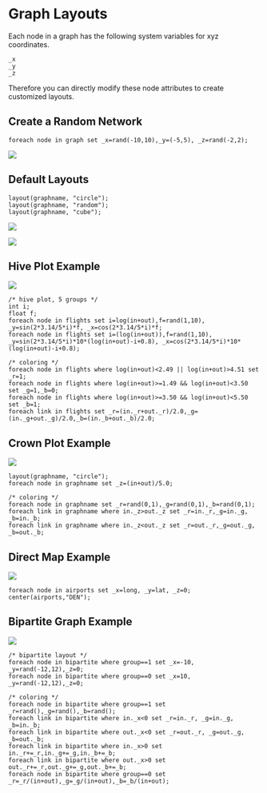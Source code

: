 # Graph Layouts

Each node in a graph has the following system variables for xyz coordinates.

```
_x
_y
_z
```

Therefore you can directly modify these node attributes to create customized layouts.

## Create a Random Network

```
foreach node in graph set _x=rand(-10,10),_y=(-5,5), _z=rand(-2,2);
```

![](rand.png)

## Default Layouts

```
layout(graphname, "circle");
layout(graphname, "random");
layout(graphname, "cube");
```

![](cube.png)

![](circle.png)

## Hive Plot Example

![](hive2D.png)

```
/* hive plot, 5 groups */
int i;
float f;
foreach node in flights set i=log(in+out),f=rand(1,10), _y=sin(2*3.14/5*i)*f, _x=cos(2*3.14/5*i)*f;
foreach node in flights set i=(log(in+out)),f=rand(1,10), _y=sin(2*3.14/5*i)*10*(log(in+out)-i+0.8), _x=cos(2*3.14/5*i)*10*(log(in+out)-i+0.8);

/* coloring */
foreach node in flights where log(in+out)<2.49 || log(in+out)>4.51 set _r=1;
foreach node in flights where log(in+out)>=1.49 && log(in+out)<3.50 set _g=1,_b=0;
foreach node in flights where log(in+out)>=3.50 && log(in+out)<5.50 set _b=1;
foreach link in flights set _r=(in._r+out._r)/2.0,_g=(in._g+out._g)/2.0,_b=(in._b+out._b)/2.0; 

```

## Crown Plot Example

![](crown.png)
```
layout(graphname, "circle");
foreach node in graphname set _z=(in+out)/5.0;

/* coloring */
foreach node in graphname set _r=rand(0,1),_g=rand(0,1),_b=rand(0,1);
foreach link in graphname where in._z>out._z set _r=in._r,_g=in._g, _b=in._b;
foreach link in graphname where in._z<out._z set _r=out._r,_g=out._g, _b=out._b;
```

## Direct Map Example

![](flights01.png)

```
foreach node in airports set _x=long, _y=lat, _z=0;
center(airports,"DEN");
```

## Bipartite Graph Example

![](bipartite.png)

```
/* bipartite layout */
foreach node in bipartite where group==1 set _x=-10, _y=rand(-12,12),_z=0;
foreach node in bipartite where group==0 set _x=10, _y=rand(-12,12),_z=0;

/* coloring */
foreach node in bipartite where group==1 set _r=rand(),_g=rand(),_b=rand();
foreach link in bipartite where in._x<0 set _r=in._r, _g=in._g, _b=in._b;
foreach link in bipartite where out._x<0 set _r=out._r, _g=out._g, _b=out._b;
foreach link in bipartite where in._x>0 set in._r+=_r,in._g+=_g,in._b+=_b;
foreach link in bipartite where out._x>0 set out._r+=_r,out._g+=_g,out._b+=_b;
foreach node in bipartite where group==0 set _r=_r/(in+out),_g=_g/(in+out),_b=_b/(in+out);

```


